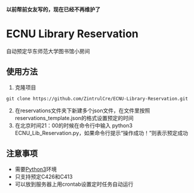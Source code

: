 **以前帮前女友写的，现在已经不再维护了**

# ECNU Library Reservation

自动预定华东师范大学图书馆小房间

## 使用方法
1. 克隆项目

```
git clone https://github.com/ZintrulCre/ECNU-Library-Reservation.git
```

2. 在reservations文件夹下新建多个json文件，在文件里按照reservations_template.json的格式设置预定的时间
3. 在北京时间21：00的时候在命令行中输入 python3 ECNU_Lib_Reservation.py，如果命令行提示“操作成功！”则表示预定成功

## 注意事项
- 需要[Python3](https://www.python.org/downloads/)环境
- 只支持预定C426和C413
- 可以放到服务器上用crontab设置定时任务自动运行
